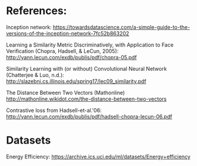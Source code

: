 # References:
Inception network:
https://towardsdatascience.com/a-simple-guide-to-the-versions-of-the-inception-network-7fc52b863202

Learning a Similarity Metric Discriminatively, with Application to Face Verification (Chopra, Hadsell, & LeCun, 2005):
http://yann.lecun.com/exdb/publis/pdf/chopra-05.pdf

Similarity Learning with (or without) Convolutional Neural Network (Chatterjee & Luo, n.d.):
http://slazebni.cs.illinois.edu/spring17/lec09_similarity.pdf

The Distance Between Two Vectors (Mathonline)
http://mathonline.wikidot.com/the-distance-between-two-vectors

Contrastive loss from Hadsell-et-al.'06:
http://yann.lecun.com/exdb/publis/pdf/hadsell-chopra-lecun-06.pdf


# Datasets
Energy Efficiency:
https://archive.ics.uci.edu/ml/datasets/Energy+efficiency
